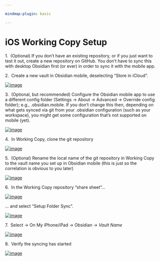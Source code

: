 ```yaml
---

mindmap-plugin: basic

---
```


# iOS Working Copy Setup


1.  (Optional) If you don’t have an existing repository, or if you just want to test it out, create a new repository on GitHub. You don’t have to sync this with desktop Obsidian first (or ever) in order to sync it with the mobile app.

2.  Create a new vault in Obsidian mobile, deselecting “Store in iCloud”.

  

[![image](https://forum.obsidian.md/uploads/default/optimized/2X/b/b233a340b27e6d75555e28c1e5849db007987935_2_231x500.png)](https://forum.obsidian.md/uploads/default/original/2X/b/b233a340b27e6d75555e28c1e5849db007987935.png "image")

  

3.  (Optional, but recommended) Configure the Obsidian mobile app to use a different config folder (Settings → About → Advanced → Override config folder); e.g., .obsidian.mobile. If you don’t change this then, depending on what gets synced via git from your .obsidian configuration (such as your workspace), you might get some configuration that’s not supported on mobile (yet).

  

[![image](https://forum.obsidian.md/uploads/default/optimized/2X/0/0cafc6d60591713f1b9a57b5fff9be5f97e9207f_2_231x500.png)](https://forum.obsidian.md/uploads/default/original/2X/0/0cafc6d60591713f1b9a57b5fff9be5f97e9207f.png "image")

  

4.  In Working Copy, clone the git repository

  

[![image](https://forum.obsidian.md/uploads/default/optimized/2X/a/ab7ebb0b72feb997231d5f0bfa9ca51149c9f84d_2_231x500.jpeg)](https://forum.obsidian.md/uploads/default/original/2X/a/ab7ebb0b72feb997231d5f0bfa9ca51149c9f84d.jpeg "image")

  

5.  (Optional) Rename the local name of the git repository in Working Copy to the vault name you set up in Obsidian mobile (this is just so the correlation is obvious to you later)

  

[![image](https://forum.obsidian.md/uploads/default/optimized/2X/f/f379b07c739c353e43651a1561e56edc495332c9_2_231x500.png)](https://forum.obsidian.md/uploads/default/original/2X/f/f379b07c739c353e43651a1561e56edc495332c9.png "image")

  

6.  In the Working Copy repository “share sheet”…

  

[![image](https://forum.obsidian.md/uploads/default/optimized/2X/3/37e37f4e422972e0823361cfc6daff9d965d673b_2_231x500.png)](https://forum.obsidian.md/uploads/default/original/2X/3/37e37f4e422972e0823361cfc6daff9d965d673b.png "image")

  

… and select “Setup Folder Sync”.

  

[![image](https://forum.obsidian.md/uploads/default/optimized/2X/7/7fe0fec430208766e9c9cd0ffc6f1753094cca13_2_231x500.jpeg)](https://forum.obsidian.md/uploads/default/original/2X/7/7fe0fec430208766e9c9cd0ffc6f1753094cca13.jpeg "image")

  

7.  Select → On My iPhone/iPad → Obsidian → _Vault Name_

  

[![image](https://forum.obsidian.md/uploads/default/optimized/2X/f/fa9f09de55a37df8b03ffa1334d5e2004f2953ed_2_231x500.jpeg)](https://forum.obsidian.md/uploads/default/original/2X/f/fa9f09de55a37df8b03ffa1334d5e2004f2953ed.jpeg "image")

  

8.  Verify the syncing has started

  

[![image](https://forum.obsidian.md/uploads/default/optimized/2X/3/34d169e9582c8923af3ee72ef9b89aeb20587970_2_231x500.png)](https://forum.obsidian.md/uploads/default/original/2X/3/34d169e9582c8923af3ee72ef9b89aeb20587970.png "image")



	




